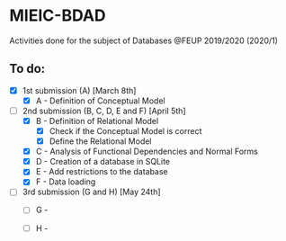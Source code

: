 # MIEIC-BDAD
Activities done for the subject of Databases @FEUP 2019/2020 (2020/1)

## To do:
  - [x] 1st submission (A) [March 8th]
    - [x] A - Definition of Conceptual Model
  - [ ] 2nd submission (B, C, D, E and F) [April 5th]
    - [x] B - Definition of Relational Model
      - [x] Check if the Conceptual Model is correct
      - [x] Define the Relational Model
    - [x] C - Analysis of Functional Dependencies and Normal Forms
    - [x] D - Creation of a database in SQLite
    - [x] E - Add restrictions to the database
    - [x] F - Data loading
  - [ ] 3rd submission (G and H) [May 24th]
    - [ ] G - 
    - [ ] H - 

